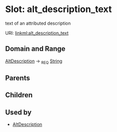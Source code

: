 
# Slot: alt_description_text


text of an attributed description

URI: [linkml:alt_description_text](https://w3id.org/linkml/alt_description_text)


## Domain and Range

[AltDescription](AltDescription.md) ->  <sub>REQ</sub> [String](types/String.md)

## Parents


## Children


## Used by

 * [AltDescription](AltDescription.md)
